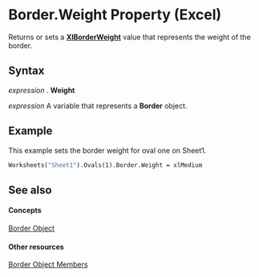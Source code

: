 
# Border.Weight Property (Excel)

Returns or sets a  **[XlBorderWeight](44dd8e9d-144f-d208-1f62-ddb264933440.md)** value that represents the weight of the border.


## Syntax

 _expression_ . **Weight**

 _expression_ A variable that represents a **Border** object.


## Example

This example sets the border weight for oval one on Sheet1.


```vb
Worksheets("Sheet1").Ovals(1).Border.Weight = xlMedium
```


## See also


#### Concepts


[Border Object](bca516bf-7c0f-f9df-078d-dfb522f256f3.md)
#### Other resources


[Border Object Members](9894a092-7e82-4108-3463-c6d7b542659c.md)

